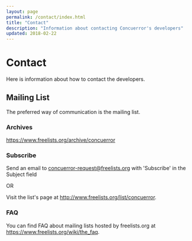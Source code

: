 ```yaml
---
layout: page
permalink: /contact/index.html
title: "Contact"
description: "Information about contacting Concuerror's developers"
updated: 2018-02-22
---
```


# Contact

Here is information about how to contact the developers.

## Mailing List

The preferred way of communication is the mailing list.

### Archives

<https://www.freelists.org/archive/concuerror>

### Subscribe

Send an email to
[concuerror-request@freelists.org](mailto:concuerror-request@freelists.org?subject=Subscribe&body=I+want+to+subscribe+to+Concuerror's+mailing+list!)
with 'Subscribe' in the Subject field

OR

Visit the list's page at <http://www.freelists.org/list/concuerror>.

### FAQ

You can find FAQ about mailing lists hosted by freelists.org at
<https://www.freelists.org/wiki/the_faq>.
